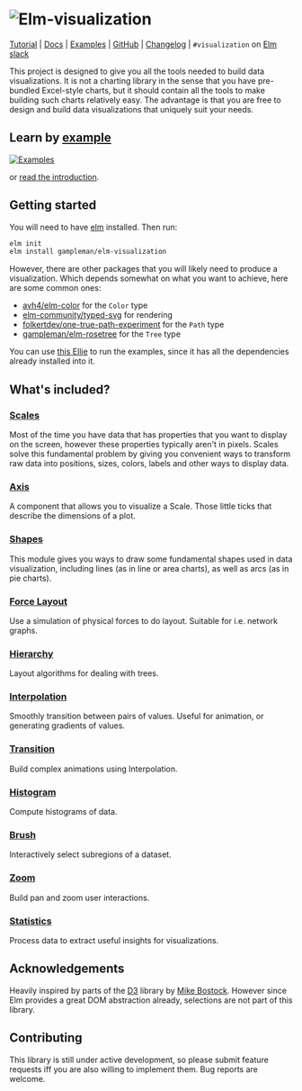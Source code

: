 # ![Elm-visualization](https://code.gampleman.eu/elm-visualization/misc/Logo-600.png)

[Tutorial](https://github.com/gampleman/elm-visualization/blob/master/docs/INTRO.md) | [Docs](https://package.elm-lang.org/packages/gampleman/elm-visualization/2.4.2/) | [Examples](https://elm-visualization.netlify.app/) | [GitHub](https://github.com/gampleman/elm-visualization) | [Changelog](https://github.com/gampleman/elm-visualization/releases) | `#visualization` on [Elm slack](https://elmlang.herokuapp.com)

This project is designed to give you all the tools needed to build data visualizations.
It is not a charting library in the sense that you have pre-bundled Excel-style
charts, but it should contain all the tools to make building such charts relatively
easy. The advantage is that you are free to design and build data visualizations
that uniquely suit your needs.

## Learn by [example](https://elm-visualization.netlify.app/)

[![Examples](https://code.gampleman.eu/elm-visualization/misc/examples-600.png)](https://elm-visualization.netlify.app/)

or [read the introduction](https://github.com/gampleman/elm-visualization/blob/master/docs/INTRO.md).

## Getting started

You will need to have [elm](https://elm-lang.org) installed. Then run:

```sh
elm init
elm install gampleman/elm-visualization
```

However, there are other packages that you will likely need to produce a visualization. Which depends somewhat on what you want to achieve, here are some common ones:

- [avh4/elm-color](https://package.elm-lang.org/packages/avh4/elm-color/latest) for the `Color` type
- [elm-community/typed-svg](https://package.elm-lang.org/packages/elm-community/typed-svg/latest) for rendering
- [folkertdev/one-true-path-experiment](https://package.elm-lang.org/packages/folkertdev/one-true-path-experiment/latest) for the `Path` type
- [gampleman/elm-rosetree](https://package.elm-lang.org/packages/gampleman/elm-rosetree/latest) for the `Tree` type

You can use [this Ellie](https://ellie-app.com/p6X5hXxcdRCa1) to run the examples, since it has all the dependencies already installed into it.

## What's included?

### [Scales](https://package.elm-lang.org/packages/gampleman/elm-visualization/2.4.2/Scale/)

Most of the time you have data that has properties that you want to display on the
screen, however these properties typically aren't in pixels. Scales solve this
fundamental problem by giving you convenient ways to transform raw data into positions,
sizes, colors, labels and other ways to display data.

### [Axis](https://package.elm-lang.org/packages/gampleman/elm-visualization/2.4.2/Axis/)

A component that allows you to visualize a Scale. Those little ticks that describe
the dimensions of a plot.

### [Shapes](https://package.elm-lang.org/packages/gampleman/elm-visualization/2.4.2/Shape/)

This module gives you ways to draw some fundamental shapes used in data visualization, including lines (as in line or area charts),
as well as arcs (as in pie charts).

### [Force Layout](https://package.elm-lang.org/packages/gampleman/elm-visualization/2.4.2/Force/)

Use a simulation of physical forces to do layout. Suitable for i.e. network graphs.

### [Hierarchy](https://package.elm-lang.org/packages/gampleman/elm-visualization/2.4.2/Hierarchy/)

Layout algorithms for dealing with trees.

### [Interpolation](https://package.elm-lang.org/packages/gampleman/elm-visualization/2.4.2/Interpolation/)

Smoothly transition between pairs of values. Useful for animation, or generating gradients of values.

### [Transition](https://package.elm-lang.org/packages/gampleman/elm-visualization/2.4.2/Transition/)

Build complex animations using Interpolation.

### [Histogram](https://package.elm-lang.org/packages/gampleman/elm-visualization/2.4.2/Histogram/)

Compute histograms of data.

### [Brush](https://package.elm-lang.org/packages/gampleman/elm-visualization/2.4.2/Brush/)

Interactively select subregions of a dataset.

### [Zoom](https://package.elm-lang.org/packages/gampleman/elm-visualization/2.4.2/Zoom/)

Build pan and zoom user interactions.

### [Statistics](https://package.elm-lang.org/packages/gampleman/elm-visualization/2.4.2/Statistics/)

Process data to extract useful insights for visualizations.

## Acknowledgements

Heavily inspired by parts of the [D3](https://github.com/d3/d3) library
by [Mike Bostock](https://bost.ocks.org/mike/). However since Elm provides a
great DOM abstraction already, selections are not part of this library.

## Contributing

This library is still under active development, so please submit feature requests
iff you are also willing to implement them. Bug reports are welcome.

